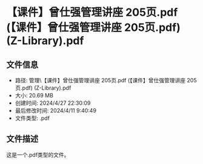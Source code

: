 ﻿# 【课件】曾仕强管理讲座 205页.pdf (【课件】曾仕强管理讲座 205页.pdf) (Z-Library).pdf

## 文件信息
- 路径: 管理\【课件】曾仕强管理讲座 205页.pdf (【课件】曾仕强管理讲座 205页.pdf) (Z-Library).pdf
- 大小: 20.69 MB
- 创建时间: 2024/4/27 22:30:09
- 最后修改时间: 2024/4/11 9:40:49
- 文件类型: .pdf

## 文件描述
这是一个.pdf类型的文件。

